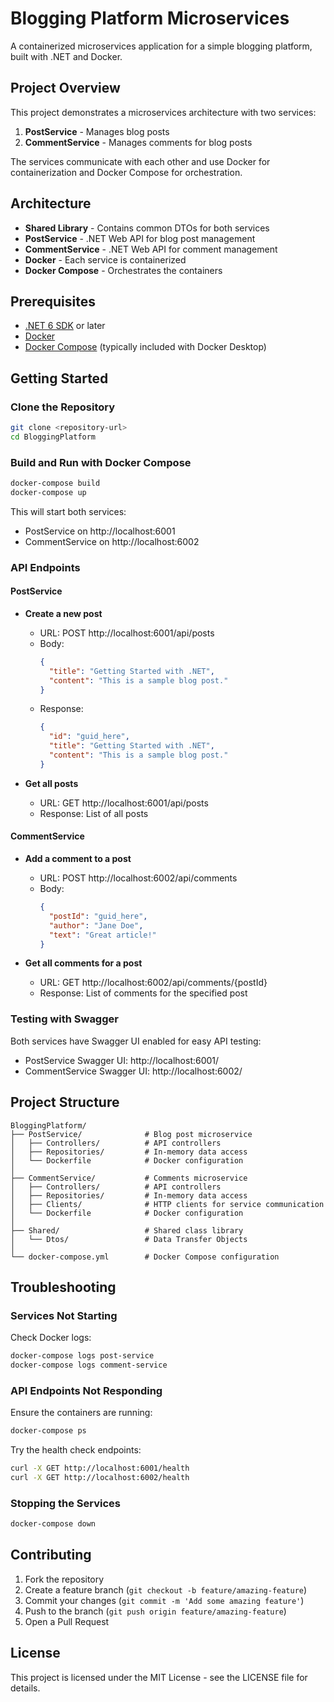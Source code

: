 # Blogging Platform Microservices

A containerized microservices application for a simple blogging platform, built with .NET and Docker.

## Project Overview

This project demonstrates a microservices architecture with two services:

1. **PostService** - Manages blog posts
2. **CommentService** - Manages comments for blog posts

The services communicate with each other and use Docker for containerization and Docker Compose for orchestration.

## Architecture

- **Shared Library** - Contains common DTOs for both services
- **PostService** - .NET Web API for blog post management
- **CommentService** - .NET Web API for comment management
- **Docker** - Each service is containerized
- **Docker Compose** - Orchestrates the containers

## Prerequisites

- [.NET 6 SDK](https://dotnet.microsoft.com/download/dotnet/6.0) or later
- [Docker](https://www.docker.com/products/docker-desktop/)
- [Docker Compose](https://docs.docker.com/compose/install/) (typically included with Docker Desktop)

## Getting Started

### Clone the Repository

```bash
git clone <repository-url>
cd BloggingPlatform
```

### Build and Run with Docker Compose

```bash
docker-compose build
docker-compose up
```

This will start both services:
- PostService on http://localhost:6001
- CommentService on http://localhost:6002

### API Endpoints

#### PostService

- **Create a new post**
  - URL: POST http://localhost:6001/api/posts
  - Body:
    ```json
    {
      "title": "Getting Started with .NET",
      "content": "This is a sample blog post."
    }
    ```
  - Response:
    ```json
    {
      "id": "guid_here",
      "title": "Getting Started with .NET",
      "content": "This is a sample blog post."
    }
    ```

- **Get all posts**
  - URL: GET http://localhost:6001/api/posts
  - Response: List of all posts

#### CommentService

- **Add a comment to a post**
  - URL: POST http://localhost:6002/api/comments
  - Body:
    ```json
    {
      "postId": "guid_here",
      "author": "Jane Doe",
      "text": "Great article!"
    }
    ```

- **Get all comments for a post**
  - URL: GET http://localhost:6002/api/comments/{postId}
  - Response: List of comments for the specified post

### Testing with Swagger

Both services have Swagger UI enabled for easy API testing:

- PostService Swagger UI: http://localhost:6001/
- CommentService Swagger UI: http://localhost:6002/

## Project Structure

```
BloggingPlatform/
├── PostService/              # Blog post microservice
│   ├── Controllers/          # API controllers
│   ├── Repositories/         # In-memory data access
│   └── Dockerfile            # Docker configuration
│
├── CommentService/           # Comments microservice
│   ├── Controllers/          # API controllers
│   ├── Repositories/         # In-memory data access
│   ├── Clients/              # HTTP clients for service communication
│   └── Dockerfile            # Docker configuration
│
├── Shared/                   # Shared class library
│   └── Dtos/                 # Data Transfer Objects
│
└── docker-compose.yml        # Docker Compose configuration
```

## Troubleshooting

### Services Not Starting

Check Docker logs:
```bash
docker-compose logs post-service
docker-compose logs comment-service
```

### API Endpoints Not Responding

Ensure the containers are running:
```bash
docker-compose ps
```

Try the health check endpoints:
```bash
curl -X GET http://localhost:6001/health
curl -X GET http://localhost:6002/health
```

### Stopping the Services

```bash
docker-compose down
```

## Contributing

1. Fork the repository
2. Create a feature branch (`git checkout -b feature/amazing-feature`)
3. Commit your changes (`git commit -m 'Add some amazing feature'`)
4. Push to the branch (`git push origin feature/amazing-feature`)
5. Open a Pull Request

## License

This project is licensed under the MIT License - see the LICENSE file for details.
